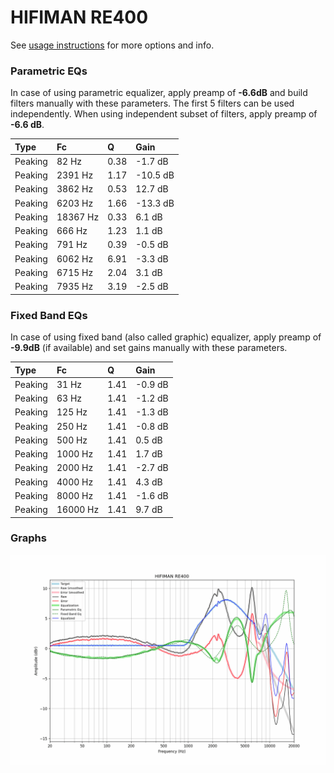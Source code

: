 # HIFIMAN RE400
See [usage instructions](https://github.com/jaakkopasanen/AutoEq#usage) for more options and info.

### Parametric EQs
In case of using parametric equalizer, apply preamp of **-6.6dB** and build filters manually
with these parameters. The first 5 filters can be used independently.
When using independent subset of filters, apply preamp of **-6.6 dB**.

| Type    | Fc       |    Q | Gain     |
|:--------|:---------|:-----|:---------|
| Peaking | 82 Hz    | 0.38 | -1.7 dB  |
| Peaking | 2391 Hz  | 1.17 | -10.5 dB |
| Peaking | 3862 Hz  | 0.53 | 12.7 dB  |
| Peaking | 6203 Hz  | 1.66 | -13.3 dB |
| Peaking | 18367 Hz | 0.33 | 6.1 dB   |
| Peaking | 666 Hz   | 1.23 | 1.1 dB   |
| Peaking | 791 Hz   | 0.39 | -0.5 dB  |
| Peaking | 6062 Hz  | 6.91 | -3.3 dB  |
| Peaking | 6715 Hz  | 2.04 | 3.1 dB   |
| Peaking | 7935 Hz  | 3.19 | -2.5 dB  |

### Fixed Band EQs
In case of using fixed band (also called graphic) equalizer, apply preamp of **-9.9dB**
(if available) and set gains manually with these parameters.

| Type    | Fc       |    Q | Gain    |
|:--------|:---------|:-----|:--------|
| Peaking | 31 Hz    | 1.41 | -0.9 dB |
| Peaking | 63 Hz    | 1.41 | -1.2 dB |
| Peaking | 125 Hz   | 1.41 | -1.3 dB |
| Peaking | 250 Hz   | 1.41 | -0.8 dB |
| Peaking | 500 Hz   | 1.41 | 0.5 dB  |
| Peaking | 1000 Hz  | 1.41 | 1.7 dB  |
| Peaking | 2000 Hz  | 1.41 | -2.7 dB |
| Peaking | 4000 Hz  | 1.41 | 4.3 dB  |
| Peaking | 8000 Hz  | 1.41 | -1.6 dB |
| Peaking | 16000 Hz | 1.41 | 9.7 dB  |

### Graphs
![](./HIFIMAN%20RE400.png)